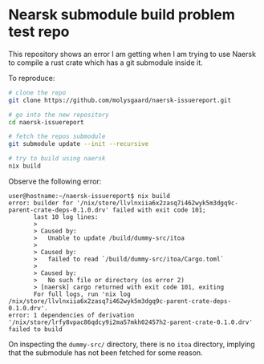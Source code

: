 # Nearsk submodule build problem test repo

This repository shows an error I am getting when I am trying to use Naersk to compile a rust crate which has a git submodule inside it.

To reproduce:
``` bash
# clone the repo
git clone https://github.com/molysgaard/naersk-issuereport.git

# go into the new repository
cd naersk-issuereport

# fetch the repos submodule
git submodule update --init --recursive

# try to build using naersk
nix build
```

Observe the following error:
```
user@hostname:~/naersk-issuereport$ nix build
error: builder for '/nix/store/llvlnxiia6x2zasq7i462wyk5m3dgq9c-parent-crate-deps-0.1.0.drv' failed with exit code 101;
       last 10 log lines:
       >
       > Caused by:
       >   Unable to update /build/dummy-src/itoa
       >
       > Caused by:
       >   failed to read `/build/dummy-src/itoa/Cargo.toml`
       >
       > Caused by:
       >   No such file or directory (os error 2)
       > [naersk] cargo returned with exit code 101, exiting
       For full logs, run 'nix log /nix/store/llvlnxiia6x2zasq7i462wyk5m3dgq9c-parent-crate-deps-0.1.0.drv'.
error: 1 dependencies of derivation '/nix/store/lrfy8vpac86qdcy9i2ma57mkh02457h2-parent-crate-0.1.0.drv' failed to build
```

On inspecting the `dummy-src/` directory, there is no `itoa` directory, implying that the submodule has not been fetched for some reason.
